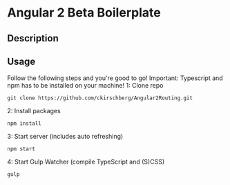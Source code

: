 # Angular 2 Beta Boilerplate

## Description

## Usage
Follow the following steps and you're good to go! Important: Typescript and npm has to be installed on your machine!
1: Clone repo
```
git clone https://github.com/ckirschberg/Angular2Routing.git
```
2: Install packages
```
npm install
```
3: Start server (includes auto refreshing)
```
npm start
```
4: Start Gulp Watcher (compile TypeScript and (S)CSS)
```
gulp
```